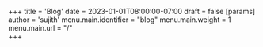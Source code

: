 +++
title = 'Blog'
date = 2023-01-01T08:00:00-07:00
draft = false
[params]
   author = 'sujith'
menu.main.identifier = "blog"
menu.main.weight = 1   
menu.main.url = "/"   
+++
